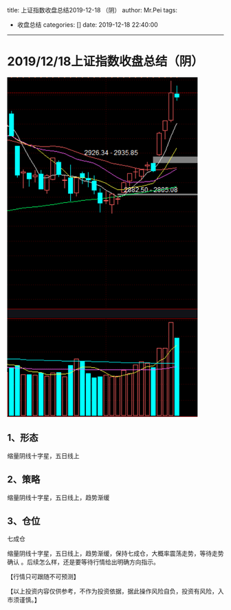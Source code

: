 title: 上证指数收盘总结2019-12-18 （阴）
author: Mr.Pei
tags:

  - 收盘总结
categories: []
date: 2019-12-18  22:40:00
---
# 2019/12/18上证指数收盘总结（阴）

![](https://github.com/Soros1990/markDownImages/blob/master/20191218222445.png?raw=true)

## 1、形态

缩量阴线十字星，五日线上

## 2、策略

缩量阴线十字星，五日线上，趋势渐缓

## 3、仓位
七成仓

缩量阴线十字星，五日线上，趋势渐缓，保持七成仓，大概率震荡走势，等待走势确认 。后续怎么样，还是要等待行情给出明确方向指示。

【行情只可跟随不可预测】

【以上投资内容仅供参考，不作为投资依据，据此操作风险自负，投资有风险，入市须谨慎。】